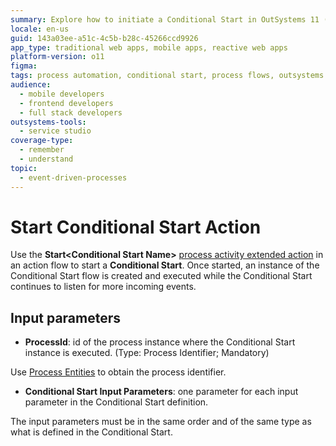```yaml
---
summary: Explore how to initiate a Conditional Start in OutSystems 11 (O11) using the Start Conditional Start Action with specific input parameters.
locale: en-us
guid: 143a03ee-a51c-4c5b-b28c-45266ccd9926
app_type: traditional web apps, mobile apps, reactive web apps
platform-version: o11
figma:
tags: process automation, conditional start, process flows, outsystems processes, event handling
audience:
  - mobile developers
  - frontend developers
  - full stack developers
outsystems-tools:
  - service studio
coverage-type:
  - remember
  - understand
topic:
  - event-driven-processes
---
```


# Start Conditional Start Action

Use the **Start&lt;Conditional Start Name&gt;** [process activity extended action](intro.md) in an action flow to start a **Conditional Start**. Once started, an instance of the Conditional Start flow is created and executed while the Conditional Start continues to listen for more incoming events.

## Input parameters

* **ProcessId**: id of the process instance where the Conditional Start instance is executed. (Type: Process Identifier; Mandatory)

Use [Process Entities](../process-entities/intro.md) to obtain the process identifier.

* **Conditional Start Input Parameters**: one parameter for each input parameter in the Conditional Start definition.

<div class="warning" markdown="1">

The input parameters must be in the same order and of the same type as what is defined in the Conditional Start.

</div>
